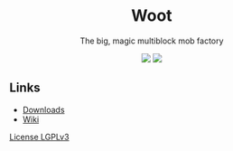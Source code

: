 <h1 align="center">Woot</h1>
<p align="center">The big, magic multiblock mob factory</p>
<p align="center">
    <a href="https://minecraft.curseforge.com/projects/woot"><img src="http://cf.way2muchnoise.eu/full_244049_downloads.svg" /></a>
    <a href="https://minecraft.curseforge.com/projects/woot"><img src="http://cf.way2muchnoise.eu/versions/244049.svg" /></a>
</p>

## Links
* [Downloads](http://minecraft.curseforge.com/projects/woot/files)
* [Wiki](https://github.com/Ipsis/Woot/wiki)

[License LGPLv3](License)